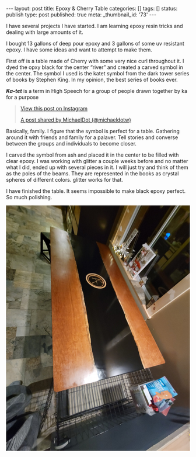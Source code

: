 \--- layout: post title: Epoxy & Cherry Table categories: [] tags: [] status:
publish type: post published: true meta: _thumbnail_id: '73' \---

I have several projects I have started. I am learning epoxy resin tricks and
dealing with large amounts of it.

I bought 13 gallons of deep pour epoxy and 3 gallons of some uv resistant
epoxy. I have some ideas and want to attempt to make them.

First off is a table made of Cherry with some very nice curl throughout it. I
dyed the opxy black for the center “river” and created a carved symbol in the
center. The symbol I used is the katet symbol from the dark tower series of
books by Stephen King. In my opinion, the best series of books ever.

**_Ka-tet_** is a term in High Speech for a group of people drawn together by
ka for a purpose

> [ View this post on Instagram
> ](https://www.instagram.com/p/CHqSw8mJCGB/?utm_source=ig_embed&utm_campaign=loading)
>
> [A post shared by MichaelDot
> (@michaeldotw)](https://www.instagram.com/p/CHqSw8mJCGB/?utm_source=ig_embed&utm_campaign=loading)

Basically, family. I figure that the symbol is perfect for a table. Gathering
around it with friends and family for a palaver. Tell stories and converse
between the groups and individuals to become closer.

I carved the symbol from ash and placed it in the center to be filled with
clear epoxy. I was working with glitter a couple weeks before and no matter
what I did, ended up with several pieces in it. I will just try and think of
them as the poles of the beams. They are represented in the books as crystal
spheres of different colors. glitter works for that.

I have finished the table. It seems impossible to make black epoxy perfect. So
much polishing.

![](/assets/img/20211223_181551.jpg)

